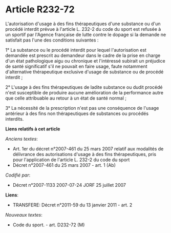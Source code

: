 # Article R232-72

L'autorisation d'usage à des fins thérapeutiques d'une substance ou d'un procédé interdit prévue à l'article L. 232-2 du code
du sport est refusée à un sportif par l'Agence française de lutte contre le dopage si la demande ne satisfait pas l'une des
conditions suivantes :

1° La substance ou le procédé interdit pour lequel l'autorisation est demandée est prescrit au demandeur dans le cadre de la
prise en charge d'un état pathologique aigu ou chronique et l'intéressé subirait un préjudice de santé significatif s'il ne
pouvait en faire usage, faute notamment d'alternative thérapeutique exclusive d'usage de substance ou de procédé interdit ;

2° L'usage à des fins thérapeutiques de ladite substance ou dudit procédé n'est susceptible de produire aucune amélioration
de la performance autre que celle attribuable au retour à un état de santé normal ;

3° La nécessité de la prescription n'est pas une conséquence de l'usage antérieur à des fins non thérapeutiques de substances
ou procédés interdits.

**Liens relatifs à cet article**

_Anciens textes_:

  - Art. 1er du décret n°2007-461 du 25 mars 2007 relatif aux modalités de délivrance des autorisations d'usage à des fins thérapeutiques, pris pour l'application de l'article L. 232-2 du code du sport
  - Décret n°2007-461 du 25 mars 2007 - art. 1 (Ab)

_Codifié par_:

  - Décret n°2007-1133 2007-07-24 JORF 25 juillet 2007

**Liens**:

  - TRANSFERE: Décret n°2011-59 du 13 janvier 2011 - art. 2

_Nouveaux textes_:

  - Code du sport. - art. D232-72 (M)

